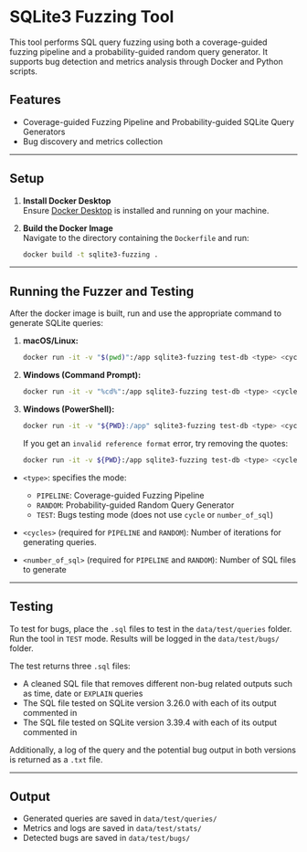 
# SQLite3 Fuzzing Tool

This tool performs SQL query fuzzing using both a coverage-guided fuzzing pipeline and a probability-guided random query generator. It supports bug detection and metrics analysis through Docker and Python scripts.

## Features

- Coverage-guided Fuzzing Pipeline and Probability-guided SQLite Query Generators
- Bug discovery and metrics collection

---

## Setup

1. **Install Docker Desktop**  
   Ensure [Docker Desktop](https://www.docker.com/products/docker-desktop) is installed and running on your machine.

2. **Build the Docker Image**  
   Navigate to the directory containing the `Dockerfile` and run:
   ```bash
   docker build -t sqlite3-fuzzing .

---

## Running the Fuzzer and Testing

After the docker image is built, run and use the appropriate command to generate SQLite queries:

1. **macOS/Linux:**
    ```bash
    docker run -it -v "$(pwd)":/app sqlite3-fuzzing test-db <type> <cycles> <number_of_queries>

2. **Windows (Command Prompt):**
    ```bash
    docker run -it -v "%cd%":/app sqlite3-fuzzing test-db <type> <cycles> <number_of_sql>

3. **Windows (PowerShell):**
    ```bash
    docker run -it -v "${PWD}:/app" sqlite3-fuzzing test-db <type> <cycles> <number_of_sql>
    ```

    If you get an `invalid reference format` error, try removing the quotes:

    ```bash
    docker run -it -v ${PWD}:/app sqlite3-fuzzing test-db <type> <cycles> <number_of_sql>
    ```


- ```<type>```: specifies the mode:
    - ```PIPELINE```: Coverage-guided Fuzzing Pipeline
    - ```RANDOM```: Probability-guided Random Query Generator
    - ```TEST```: Bugs testing mode (does not use ```cycle``` or ```number_of_sql```)

- ```<cycles>``` (required for ```PIPELINE``` and ```RANDOM```): Number of iterations for generating queries.

- ```<number_of_sql>``` (required for ```PIPELINE``` and ```RANDOM```): Number of SQL files to generate

---

## Testing

To test for bugs, place the ```.sql``` files to test in the ```data/test/queries``` folder. Run the tool in ```TEST``` mode. Results will be logged in the ```data/test/bugs/``` folder. 

The test returns three ```.sql``` files:
- A cleaned SQL file that removes different non-bug related outputs such as time, date or ```EXPLAIN``` queries
- The SQL file tested on SQLite version 3.26.0 with each of its output commented in
- The SQL file tested on SQLite version 3.39.4 with each of its output commented in

Additionally, a log of the query and the potential bug output in both versions is returned as a ```.txt``` file.

---

## Output

- Generated queries are saved in ```data/test/queries/``` 
- Metrics and logs are saved in ```data/test/stats/```
- Detected bugs are saved in ```data/test/bugs/```




